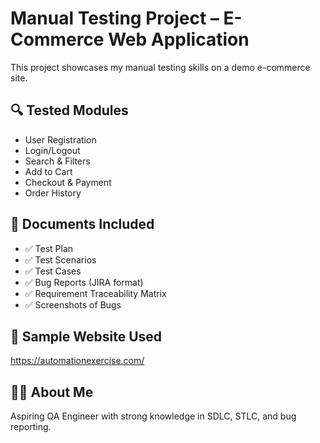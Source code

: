 # Manual Testing Project – E-Commerce Web Application

This project showcases my manual testing skills on a demo e-commerce site.

## 🔍 Tested Modules
- User Registration
- Login/Logout
- Search & Filters
- Add to Cart
- Checkout & Payment
- Order History

## 📂 Documents Included
- ✅ Test Plan
- ✅ Test Scenarios
- ✅ Test Cases
- ✅ Bug Reports (JIRA format)
- ✅ Requirement Traceability Matrix
- ✅ Screenshots of Bugs

## 🔗 Sample Website Used
https://automationexercise.com/

## 🧑‍💻 About Me
Aspiring QA Engineer with strong knowledge in SDLC, STLC, and bug reporting.
